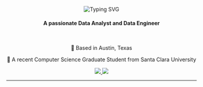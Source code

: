 <p align="center">
    <img src="https://readme-typing-svg.herokuapp.com/?font=Righteous&size=35&center=true&vCenter=true&width=500&height=70&duration=4000&lines=Hi+There!+👋;+I'm+Siddhi+Kulkarni!" alt="Typing SVG" />
</p>
<h4 align="center">A passionate Data Analyst and Data Engineer </h4>

<br/>
<div align="center">
 
 🔭 Based in Austin, Texas
 
 🌱 A recent Computer Science Graduate Student from Santa Clara University
 
 </div>
 
<div align="center"> 
  <a href="mailto:siddhikulkarni26@outlook.com">
    <img src="https://img.shields.io/badge/Gmail-333333?style=for-the-badge&logo=gmail&logoColor=red" />
  </a>
  <a href="https://www.linkedin.com/in/siddhi-kulkarni26/" target="_blank">
    <img src="https://img.shields.io/badge/LinkedIn-0077B5?style=for-the-badge&logo=linkedin&logoColor=white" target="_blank" />
  </a>
</div>

 <hr/>
